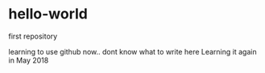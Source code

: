 # hello-world
first repository

learning to use github now.. dont know what to write here
Learning it again in May 2018
